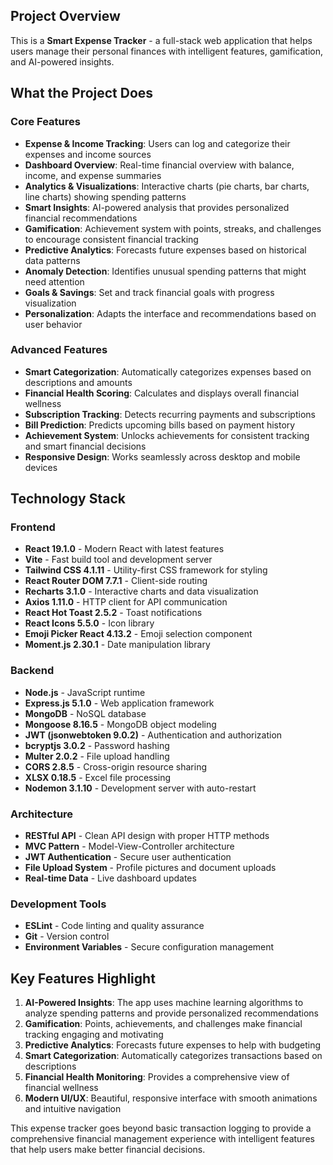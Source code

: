 ## Project Overview

This is a **Smart Expense Tracker** - a full-stack web application that helps users manage their personal finances with intelligent features, gamification, and AI-powered insights.

## What the Project Does

### Core Features
- **Expense & Income Tracking**: Users can log and categorize their expenses and income sources
- **Dashboard Overview**: Real-time financial overview with balance, income, and expense summaries
- **Analytics & Visualizations**: Interactive charts (pie charts, bar charts, line charts) showing spending patterns
- **Smart Insights**: AI-powered analysis that provides personalized financial recommendations
- **Gamification**: Achievement system with points, streaks, and challenges to encourage consistent financial tracking
- **Predictive Analytics**: Forecasts future expenses based on historical data patterns
- **Anomaly Detection**: Identifies unusual spending patterns that might need attention
- **Goals & Savings**: Set and track financial goals with progress visualization
- **Personalization**: Adapts the interface and recommendations based on user behavior

### Advanced Features
- **Smart Categorization**: Automatically categorizes expenses based on descriptions and amounts
- **Financial Health Scoring**: Calculates and displays overall financial wellness
- **Subscription Tracking**: Detects recurring payments and subscriptions
- **Bill Prediction**: Predicts upcoming bills based on payment history
- **Achievement System**: Unlocks achievements for consistent tracking and smart financial decisions
- **Responsive Design**: Works seamlessly across desktop and mobile devices

## Technology Stack

### Frontend
- **React 19.1.0** - Modern React with latest features
- **Vite** - Fast build tool and development server
- **Tailwind CSS 4.1.11** - Utility-first CSS framework for styling
- **React Router DOM 7.7.1** - Client-side routing
- **Recharts 3.1.0** - Interactive charts and data visualization
- **Axios 1.11.0** - HTTP client for API communication
- **React Hot Toast 2.5.2** - Toast notifications
- **React Icons 5.5.0** - Icon library
- **Emoji Picker React 4.13.2** - Emoji selection component
- **Moment.js 2.30.1** - Date manipulation library

### Backend
- **Node.js** - JavaScript runtime
- **Express.js 5.1.0** - Web application framework
- **MongoDB** - NoSQL database
- **Mongoose 8.16.5** - MongoDB object modeling
- **JWT (jsonwebtoken 9.0.2)** - Authentication and authorization
- **bcryptjs 3.0.2** - Password hashing
- **Multer 2.0.2** - File upload handling
- **CORS 2.8.5** - Cross-origin resource sharing
- **XLSX 0.18.5** - Excel file processing
- **Nodemon 3.1.10** - Development server with auto-restart

### Architecture
- **RESTful API** - Clean API design with proper HTTP methods
- **MVC Pattern** - Model-View-Controller architecture
- **JWT Authentication** - Secure user authentication
- **File Upload System** - Profile pictures and document uploads
- **Real-time Data** - Live dashboard updates

### Development Tools
- **ESLint** - Code linting and quality assurance
- **Git** - Version control
- **Environment Variables** - Secure configuration management

## Key Features Highlight

1. **AI-Powered Insights**: The app uses machine learning algorithms to analyze spending patterns and provide personalized recommendations
2. **Gamification**: Points, achievements, and challenges make financial tracking engaging and motivating
3. **Predictive Analytics**: Forecasts future expenses to help with budgeting
4. **Smart Categorization**: Automatically categorizes transactions based on descriptions
5. **Financial Health Monitoring**: Provides a comprehensive view of financial wellness
6. **Modern UI/UX**: Beautiful, responsive interface with smooth animations and intuitive navigation

This expense tracker goes beyond basic transaction logging to provide a comprehensive financial management experience with intelligent features that help users make better financial decisions.